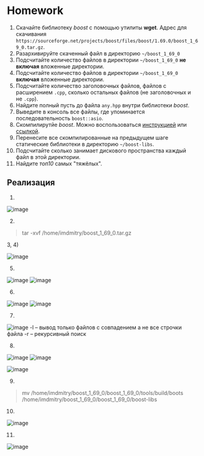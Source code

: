 # Homework

1. Скачайте библиотеку *boost* с помощью утилиты **wget**. Адрес для скачивания `https://sourceforge.net/projects/boost/files/boost/1.69.0/boost_1_69_0.tar.gz`.
2. Разархивируйте скаченный файл в директорию `~/boost_1_69_0`
3. Подсчитайте количество файлов в директории `~/boost_1_69_0` **не включая** вложенные директории.
4. Подсчитайте количество файлов в директории `~/boost_1_69_0` **включая** вложенные директории.
5. Подсчитайте количество заголовочных файлов, файлов с расширением `.cpp`, сколько остальных файлов (не заголовочных и не `.cpp`).
6. Найдите полный пусть до файла `any.hpp` внутри библиотеки *boost*.
7. Выведите в консоль все файлы, где упоминается последовательность `boost::asio`.
8. Скомпилирутйе *boost*. Можно воспользоваться [инструкцией](https://www.boost.org/doc/libs/1_61_0/more/getting_started/unix-variants.html#or-build-custom-binaries) или [ссылкой](https://codeyarns.com/2017/01/24/how-to-build-boost-on-linux/).
9. Перенесите все скомпилированные на предыдущем шаге статические библиотеки в директорию `~/boost-libs`.
10. Подсчитайте сколько занимает дискового пространства каждый файл в этой директории.
11. Найдите *топ10* самых "тяжёлых".

## Реализация

1)
![image](https://user-images.githubusercontent.com/92674699/156945930-7ebf9b36-9c38-4db5-8b68-4794b9ed153a.png)

2)
> tar -xvf /home/imdmitry/boost_1_69_0.tar.gz

3, 4)

![image](https://user-images.githubusercontent.com/92674699/156945973-d74ab67c-c851-4b17-b889-bb4f6a667625.png)

5)
![image](https://user-images.githubusercontent.com/92674699/156945990-fed91447-50dd-4981-bb01-691c1e8058f5.png)
![image](https://user-images.githubusercontent.com/92674699/156945996-444a7531-0c5d-414b-a3dd-709a17b4dbf7.png)

6)
![image](https://user-images.githubusercontent.com/92674699/156946006-c59a94d3-b96f-4b3b-b08b-537056828215.png)
![image](https://user-images.githubusercontent.com/92674699/156946012-9e089cb8-08d6-4e07-9da2-8162d2e4e9e2.png)

7)
![image](https://user-images.githubusercontent.com/92674699/156946027-c366cc28-0035-4faf-98b0-6a9f5acafbb9.png)
-l – вывод только файлов с совпадением а не все строчки файла 
-r – рекурсивный поиск

8)
![image](https://user-images.githubusercontent.com/92674699/156946037-15f26b08-0a03-460e-909e-f1f084b86740.png)
![image](https://user-images.githubusercontent.com/92674699/157738205-5820d462-2f32-412b-99b9-dc866d10761b.png)

![image](https://user-images.githubusercontent.com/92674699/156946038-3478c5f0-6644-44b1-b95d-2d02d88a4832.png)

9)
> mv /home/imdmitry/boost_1_69_0/boost_1_69_0/tools/build/boots /home/imdmitry/boost_1_69_0/boost_1_69_0/boost-libs

10)
![image](https://user-images.githubusercontent.com/92674699/156946070-13f5885f-6315-4b65-a422-070ef670c33f.png)

11)
![image](https://user-images.githubusercontent.com/92674699/156946074-f83eb3f6-d265-4f19-8d6e-bf1e93ad32ba.png)
